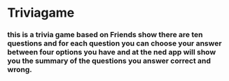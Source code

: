 # Triviagame

### this is a trivia game based on Friends show there are ten questions and for each question you can choose your answer between four options you have and at the ned app will show you the summary of the questions you answer correct and wrong.